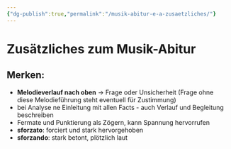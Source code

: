 ```yaml
---
{"dg-publish":true,"permalink":"/musik-abitur-e-a-zusaetzliches/"}
---
```


# Zusätzliches zum Musik-Abitur
## Merken:
- **Melodieverlauf nach oben** → Frage oder Unsicherheit (Frage ohne diese Melodieführung steht eventuell für Zustimmung)
- bei Analyse ne Einleitung mit allen Facts - auch Verlauf und Begleitung beschreiben
- Fermate und Punktierung als Zögern, kann Spannung hervorrufen
- **sforzato**: forciert und stark hervorgehoben
- **sforzando**: stark betont, plötzlich laut